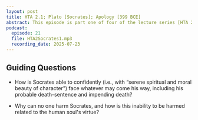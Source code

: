 ```yaml
---
layout: post
title: HTA 2.1; Plato [Socrates]; Apology [399 BCE]
abstract: This episode is part one of four of the lecture series [HTA 2] on Plato's Apology, a faithful rendition of Socrates' aretaic voice at his death trial.
podcast:
  episode: 21
  file: HTA2Socrates1.mp3
  recording_date: 2025-07-23
---
```


## Guiding Questions

* How is Socrates able to confidently (i.e., with “serene spiritual and moral beauty of character”) face whatever may come his way, including his probable death-sentence and impending death?

* Why can no one harm Socrates, and how is this inability to be harmed related to the human soul's virtue?
